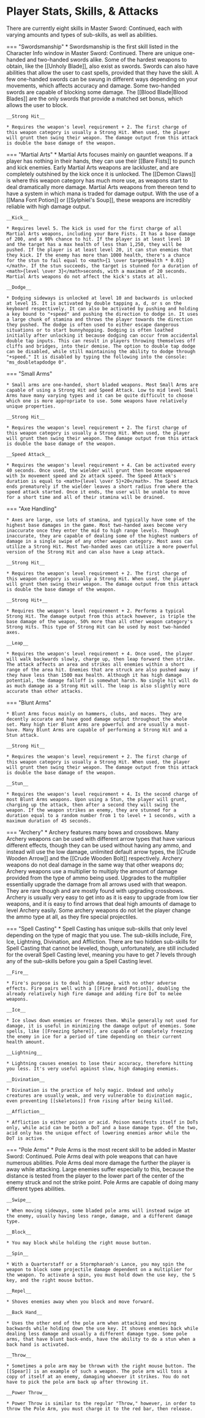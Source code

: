 # Player Stats, Skills, & Attacks

There are currently eight skills in Master Sword: Continued, each with varying amounts and types of sub-skills, as well as abilities.



=== "Swordsmanship"
    * Swordsmanship is the first skill listed in the Character Info window in Master Sword: Continued. There are unique one-handed and two-handed swords alike. Some of the hardest weapons to obtain, like the [[Unholy Blade]], also exist as swords. Swords can also have abilities that allow the user to cast spells, provided that they have the skill. A few one-handed swords can be swung in different ways depending on your movements, which affects accuracy and damage. Some two-handed swords are capable of blocking some damage. The [[Blood Blade|Blood Blades]] are the only swords that provide a matched set bonus, which allows the user to block.

    __Strong Hit__

    * Requires the weapon's level requirement + 2. The first charge of this weapon category is usually a Strong Hit. When used, the player will grunt then swing their weapon. The damage output from this attack is double the base damage of the weapon.



=== "Martial Arts"
    * Martial Arts focuses mainly on gauntlet weapons. If a player has nothing in their hands, they can use their [[Bare Fists]] to punch and kick enemies. Early Martial Arts weapons are lackluster, and are completely outshined by the kick once it is unlocked. The [[Demon Claws]] is where this weapon category has much more use, as weapons start to deal dramatically more damage. Martial Arts weapons from thereon tend to have a system in which mana is traded for damage output. With the use of a [[Mana Font Potion]] or [[Sylphiel's Soup]], these weapons are incredibly reliable with high damage output.

    __Kick__

    * Requires level 5. The kick is used for the first charge of all Martial Arts weapons, including your Bare Fists. It has a base damage of 200, and a 90% chance to hit. If the player is at least level 10 and the target has a max health of less than 1,250, they will be pushed. If the player is at least level 20, it can stun enemies that they kick. If the enemy has more than 1000 health, there's a chance for the stun to fail equal to <math>{1 \over targetHealth * 0.01}</math>. If the stun succeeds, the target is stunned for a duration of <math>{level \over 3}</math>seconds, with a maximum of 20 seconds. Martial Arts weapons do not affect the kick's stats at all.

    __Dodge__

    * Dodging sideways is unlocked at level 10 and backwards is unlocked at level 15. It is activated by double tapping a, d, or s on the keyboard respectively. It can also be activated by pushing and holding a key bound to "+speed" and pushing the direction to dodge in. It uses a large chunk of stamina and throws the player towards the direction they pushed. The dodge is often used to either escape dangerous situations or to start bunnyhopping. Dodging is often loathed initially after unlocking it because dodging can occur from accidental double tap inputs. This can result in players throwing themselves off cliffs and bridges, into their demise. The option to double tap dodge can be disabled, while still maintaining the ability to dodge through "+speed." It is disabled by typing the following into the console: "ms_doubletapdodge 0".



=== "Small Arms"

    * Small arms are one-handed, short bladed weapons. Most Small Arms are capable of using a Strong Hit and Speed Attack. Low to mid level Small Arms have many varying types and it can be quite difficult to choose which one is more appropriate to use. Some weapons have relatively unique properties.

    __Strong Hit__

    * Requires the weapon's level requirement + 2. The first charge of this weapon category is usually a Strong Hit. When used, the player will grunt then swing their weapon. The damage output from this attack is double the base damage of the weapon.

    __Speed Attack__

    * Requires the weapon's level requirement + 4. Can be activated every 40 seconds. Once used, the wielder will grunt then become empowered with 3x movement speed and 2x attack speed. The Speed Attack's duration is equal to <math>{level \over 5}+20</math>. The Speed Attack ends prematurely if the wielder leaves a short radius from where the speed attack started. Once it ends, the user will be unable to move for a short time and all of their stamina will be drained.



=== "Axe Handling"

    * Axes are large, use lots of stamina, and typically have some of the highest base damages in the game. Most two-handed axes become very inaccurate once they enter the mid to high range levels. Though inaccurate, they are capable of dealing some of the highest numbers of damage in a single swipe of any other weapon category. Most axes can utilize a Strong Hit. Most Two-handed axes can utilize a more powerful version of the Strong Hit and can also have a Leap attack. 

    __Strong Hit__

    * Requires the weapon's level requirement + 2. The first charge of this weapon category is usually a Strong Hit. When used, the player will grunt then swing their weapon. The damage output from this attack is double the base damage of the weapon.

    __Strong Hit+__

    * Requires the weapon's level requirement + 2. Performs a typical Strong Hit. The damage output from this attack however, is triple the base damage of the weapon, 50% more than all other weapon category's Strong Hits. This type of Strong Hit can be used by most two-handed axes.

    __Leap__

    * Requires the weapon's level requirement + 4. Once used, the player will walk backwards slowly, charge up, then leap forward then strike. The attack affects an area and strikes all enemies within a short range of the area hit. Enemies that are struck are also pushed away if they have less than 1500 max health. Although it has high damage potential, the damage falloff is somewhat harsh. No single hit will do as much damage as a Strong Hit will. The leap is also slightly more accurate than other attacks.



=== "Blunt Arms"

    * Blunt Arms focus mainly on hammers, clubs, and maces. They are decently accurate and have good damage output throughout the whole set. Many high tier Blunt Arms are powerful and are usually a must-have. Many Blunt Arms are capable of performing a Strong Hit and a Stun attack.

    __Strong Hit__

    * Requires the weapon's level requirement + 2. The first charge of this weapon category is usually a Strong Hit. When used, the player will grunt then swing their weapon. The damage output from this attack is double the base damage of the weapon.

    __Stun__

    * Requires the weapon's level requirement + 4. Is the second charge of most Blunt Arms weapons. Upon using a Stun, the player will grunt, charging up the attack, then after a second they will swing the weapon. If the weapon strikes an enemy, they are stunned for a duration equal to a random number from 1 to level + 1 seconds, with a maximum duration of 45 seconds.



=== "Archery"
    * Archery features many bows and crossbows. Many Archery weapons can be used with different arrow types that have various different effects, though they can be used without having any ammo, and instead will use the low damage, unlimited default arrow types, the [[Crude Wooden Arrow]] and the [[Crude Wooden Bolt]] respectively. Archery weapons do not deal damage in the same way that other weapons do; Archery weapons use a multiplier to multiply the amount of damage provided from the type of ammo being used. Upgrades to the multiplier essentially upgrade the damage from all arrows used with that weapon. They are rare though and are mostly found with upgrading crossbows. Archery is usually very easy to get into as it is easy to upgrade from low tier weapons, and it is easy to find arrows that deal high amounts of damage to level Archery easily. Some archery weapons do not let the player change the ammo type at all, as they fire special projectiles. 



=== "Spell Casting"
    * Spell Casting has unique sub-skills that only level depending on the type of magic that you use. The sub-skills include, Fire, Ice, Lightning, Divination, and Affliction. There are two hidden sub-skills for Spell Casting that cannot be leveled, though, unfortunately, are still included for the overall Spell Casting level, meaning you have to get 7 levels through any of the sub-skills before you gain a Spell Casting level.

    __Fire__

    * Fire's purpose is to deal high damage, with no other adverse effects. Fire pairs well with a [[Fire Brand Potion]], doubling the already relatively high fire damage and adding fire DoT to melee weapons.

    __Ice__

    * Ice slows down enemies or freezes them. While generally not used for damage, it is useful in minimizing the damage output of enemies. Some spells, like [[Freezing Sphere]], are capable of completely freezing the enemy in ice for a period of time depending on their current health amount.

    __Lightning__

    * Lightning causes enemies to lose their accuracy, therefore hitting you less. It's very useful against slow, high damaging enemies.

    __Divination__

    * Divination is the practice of holy magic. Undead and unholy creatures are usually weak, and very vulnerable to divination magic, even preventing [[skeletons]] from rising after being killed.

    __Affliction__

    * Affliction is either poison or acid. Poison manifests itself in DoTs only, while acid can be both a DoT and a base damage type. Of the two, acid only has the unique effect of lowering enemies armor while the DoT is active.



=== "Pole Arms"
    * Pole Arms is the most recent skill to be added in Master Sword: Continued. Pole Arms deal with pole weapons that can have numerous abilities. Pole Arms deal more damage the further the player is away while attacking. Large enemies suffer especially to this, because the distance is tested from the player to the lower part of the center of the enemy struck and not the strike point. Pole Arms are capable of doing many different types abilities.

    __Swipe__

    * When moving sideways, some bladed pole arms will instead swipe at the enemy, usually having less range, damage, and a different damage type.

    __Block__

    * You may block while holding the right mouse button.

    __Spin__

    * With a Quarterstaff or a Stormpharaoh's Lance, you may spin the weapon to block some projectile damage dependent on a multiplier for the weapon. To activate a spin, you must hold down the use key, the S key, and the right mouse button.

    __Repel__

    * Shoves enemies away when you block and move forward.

    __Back Hand__

    * Uses the other end of the pole arm when attacking and moving backwards while holding down the use key. It shoves enemies back while dealing less damage and usually a different damage type. Some pole arms, that have blunt back-ends, have the ability to do a stun when a back hand is activated.

    __Throw__

    * Sometimes a pole arm may be thrown with the right mouse button. The [[Spear]] is an example of such a weapon. The pole arm will toss a copy of itself at an enemy, damaging whoever it strikes. You do not have to pick the pole arm back up after throwing it.

    __Power Throw__

    * Power Throw is similar to the regular "Throw," however, in order to throw the Pole Arm, you must charge it to the red bar, then release.